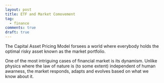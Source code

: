 ```yaml
---
layout: post
title: ETF and Market Comovement
tag:
  - finance
comments: true
draft: true
---
```


The Capital Asset Pricing Model forsees a world where everybody holds the optimal risky asset known as the market portfolio.

One of the most intriguing cases of financial market is its dynamism. Unlike physics where the law of nature is (to some extent) independent of human awarness, the market responds, adapts and evolves based on what we know about it.

